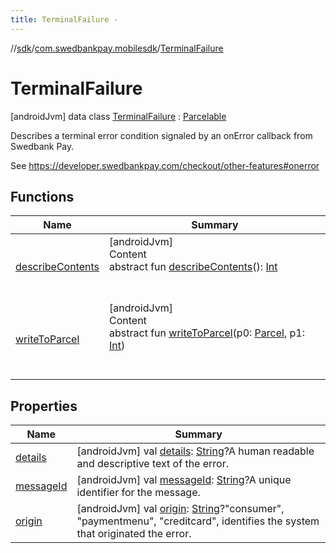 ```yaml
---
title: TerminalFailure -
---
```

//[sdk](../../../index)/[com.swedbankpay.mobilesdk](../index)/[TerminalFailure](index)



# TerminalFailure  
 [androidJvm] data class [TerminalFailure](index) : [Parcelable](https://developer.android.com/reference/kotlin/android/os/Parcelable.html)

Describes a terminal error condition signaled by an onError callback from Swedbank Pay.



See https://developer.swedbankpay.com/checkout/other-features#onerror

   


## Functions  
  
|  Name |  Summary | 
|---|---|
| <a name="android.os/Parcelable/describeContents/#/PointingToDeclaration/"></a>[describeContents](../../com.swedbankpay.mobilesdk.merchantbackend/-merchant-backend-problem/-server/-unknown/index.md#-1578325224%2FFunctions%2F-1404661416)| <a name="android.os/Parcelable/describeContents/#/PointingToDeclaration/"></a>[androidJvm]  <br>Content  <br>abstract fun [describeContents](../../com.swedbankpay.mobilesdk.merchantbackend/-merchant-backend-problem/-server/-unknown/index.md#-1578325224%2FFunctions%2F-1404661416)(): [Int](https://kotlinlang.org/api/latest/jvm/stdlib/kotlin/-int/index.html)  <br><br><br>|
| <a name="android.os/Parcelable/writeToParcel/#android.os.Parcel#kotlin.Int/PointingToDeclaration/"></a>[writeToParcel](../-view-payment-order-info/index.md#-1754457655%2FFunctions%2F-1404661416)| <a name="android.os/Parcelable/writeToParcel/#android.os.Parcel#kotlin.Int/PointingToDeclaration/"></a>[androidJvm]  <br>Content  <br>abstract fun [writeToParcel](../-view-payment-order-info/index.md#-1754457655%2FFunctions%2F-1404661416)(p0: [Parcel](https://developer.android.com/reference/kotlin/android/os/Parcel.html), p1: [Int](https://kotlinlang.org/api/latest/jvm/stdlib/kotlin/-int/index.html))  <br><br><br>|


## Properties  
  
|  Name |  Summary | 
|---|---|
| <a name="com.swedbankpay.mobilesdk/TerminalFailure/details/#/PointingToDeclaration/"></a>[details](details)| <a name="com.swedbankpay.mobilesdk/TerminalFailure/details/#/PointingToDeclaration/"></a> [androidJvm] val [details](details): [String](https://kotlinlang.org/api/latest/jvm/stdlib/kotlin/-string/index.html)?A human readable and descriptive text of the error.   <br>|
| <a name="com.swedbankpay.mobilesdk/TerminalFailure/messageId/#/PointingToDeclaration/"></a>[messageId](message-id)| <a name="com.swedbankpay.mobilesdk/TerminalFailure/messageId/#/PointingToDeclaration/"></a> [androidJvm] val [messageId](message-id): [String](https://kotlinlang.org/api/latest/jvm/stdlib/kotlin/-string/index.html)?A unique identifier for the message.   <br>|
| <a name="com.swedbankpay.mobilesdk/TerminalFailure/origin/#/PointingToDeclaration/"></a>[origin](origin)| <a name="com.swedbankpay.mobilesdk/TerminalFailure/origin/#/PointingToDeclaration/"></a> [androidJvm] val [origin](origin): [String](https://kotlinlang.org/api/latest/jvm/stdlib/kotlin/-string/index.html)?"consumer", "paymentmenu", "creditcard", identifies the system that originated the error.   <br>|

